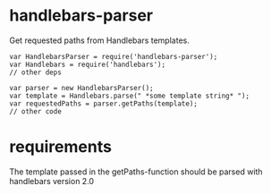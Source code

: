 # handlebars-parser

Get requested paths from Handlebars templates.

```
var HandlebarsParser = require('handlebars-parser');
var Handlebars = require('handlebars');
// other deps

var parser = new HandlebarsParser();
var template = Handlebars.parse(" *some template string* ");
var requestedPaths = parser.getPaths(template);
// other code

```

# requirements
The template passed in the getPaths-function should be parsed with handlebars version 2.0